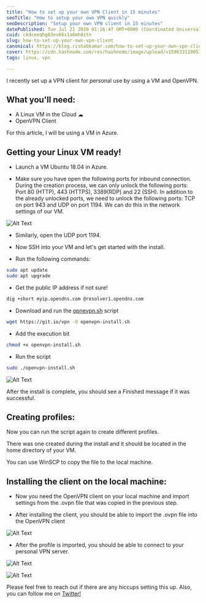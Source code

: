 ```yaml
---
title: "How to set up your own VPN Client in 15 minutes"
seoTitle: "How to setup your own VPN quickly"
seoDescription: "Setup your own VPN client in 15 minutes"
datePublished: Tue Jul 21 2020 01:16:47 GMT+0000 (Coordinated Universal Time)
cuid: ckdceeqhg03ev66s1a8mh0itn
slug: how-to-set-up-your-own-vpn-client
canonical: https://blog.rishabkumar.com/how-to-set-up-your-own-vpn-client-in-15-mins-%F0%9F%92%BB
cover: https://cdn.hashnode.com/res/hashnode/image/upload/v1596331190571/YBEjrJANj.webp
tags: linux, vpn

---
```


I recently set up a VPN client for personal use by using a VM and OpenVPN.

## What you'll need:
- A Linux VM in the Cloud ☁
- OpenVPN Client

For this article, I will be using a VM in Azure.

## Getting your Linux VM ready!

- Launch a VM Ubuntu 18.04 in Azure.

- Make sure you have open the following ports for inbound connection. During the creation process, we can only unlock the following ports: Port 80 (HTTP), 443 (HTTPS), 3389(RDP) and 22 (SSH). In addition to the already unlocked ports, we need to unlock the following ports: TCP on port 943 and UDP on port 1194. We can do this in the network settings of our VM.

![Alt Text](https://dev-to-uploads.s3.amazonaws.com/i/d0oqur9ppk818i6frlwa.png)

- Similarly, open the UDP port 1194.

- Now SSH into your VM and let's get started with the install.

- Run the following commands:
```bash
sudo apt update
sudo apt upgrade
```
- Get the public IP address if not sure!
```bash
dig +short myip.opendns.com @resolver1.opendns.com
```
- Download and run the [opnevpn.sh](http://opnevpn.sh) script
```bash
wget https://git.io/vpn -O openvpn-install.sh
```
- Add the execution bit
```bash
chmod +x openvpn-install.sh
```
- Run the script
```bash
sudo ./openvpn-install.sh
```

![Alt Text](https://dev-to-uploads.s3.amazonaws.com/i/wugmlckln176qt7ofns6.png)

After the install is complete, you should see a Finished message if it was successful.

## Creating profiles:
Now you can run the script again to create different profiles.

There was one created during the install and it should be located in the home directory of your VM.

You can use WinSCP to copy the file to the local machine.

## Installing the client on the local machine:
- Now you need the OpenVPN client on your local machine and import settings from the .ovpn file that was copied in the previous step.

- After installing the client, you should be able to import the .ovpn file into the OpenVPN client

![Alt Text](https://dev-to-uploads.s3.amazonaws.com/i/ugodhipo8t40a1sv4z3d.png)

- After the profile is imported, you should be able to connect to your personal VPN server.

![Alt Text](https://dev-to-uploads.s3.amazonaws.com/i/gwwgxyq69z09j3rv85uk.png)

![Alt Text](https://dev-to-uploads.s3.amazonaws.com/i/eljwm5ajgehqsqtrt38y.png)

Please feel free to reach out if there are any hiccups setting this up.
Also, you can follow me on [Twitter!](https://twitter.com/rishabk7)